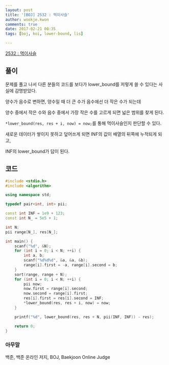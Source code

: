 ```yaml
---
layout: post
title: '[BOJ] 2532 : 먹이사슬'
author: wookje.kwon
comments: true
date: 2017-02-21 00:35
tags: [boj, koi, lower-bound, lis]

---
```


[2532 : 먹이사슬](https://www.acmicpc.net/problem/2532)

## 풀이

문제를 풀고 나서 다른 분들의 코드를 보다가 lower_bound를 저렇게 쓸 수 있다는 사실에 감명받았다.    

양수가 음수로 변하면, 양수일 때 더 큰 수가 음수에선 더 작은 수가 되는데    

양수 중에서 작은 수와 음수 중에서 가장 작은 수를 고르게 되면 넓은 범위를 찾게 된다.  

`*lower_bound(res, res + i, now) = now;`를 통해 먹이사슬인지 판단할 수 있다.  

새로운 데이터가 쌓이지 못하고 덮어쓰게 되면 INF의 값이 배열의 뒤쪽에 누적되게 되고,  

INF의 lower_bound가 답이 된다.  

## 코드

```cpp
#include <stdio.h>
#include <algorithm>

using namespace std;

typedef pair<int, int> pii;

const int INF = 1e9 + 123;
const int N_ = 5e5 + 1;

int N;
pii range[N_], res[N_];

int main() {
	scanf("%d", &N);
	for (int i = 0; i < N; ++i) {
		int a, b;
		scanf("%d%d%d", &a, &a, &b);
		range[i].first = -a, range[i].second = b;
	}
	sort(range, range + N);
	for (int i = 0; i < N; ++i) {
		pii now;
		now.first = range[i].second;
		now.second = range[i].first;
		res[i].first = res[i].second = INF;
		*lower_bound(res, res + i, now) = now;
	}

	printf("%d", lower_bound(res, res + N, pii(INF, INF)) - res);

	return 0;
}
```

### 아무말  
백준, 백준 온라인 저지, BOJ, Baekjoon Online Judge